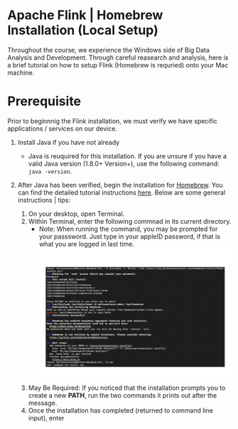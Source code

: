 # Apache Flink | Homebrew Installation (Local Setup)
<line>

Throughout the course, we experience the Windows side of Big Data Analysis and Development. Through careful reasearch and analysis, here is a brief tutorial on how to setup Flink (Homebrew is requried) onto your Mac machine.

# Prerequisite
Prior to beginnnig the Flink installation, we must verify we have specific applications / services on our device.

1. Install Java if you have not already
    - Java is reuquired for this installation. If you are unsure if you have a valid Java version (1.8.0+ Version+), use the following command: ```  java -version ```.    
2. After Java has been verified, begin the installation for [Homebrew]("https://brew.sh"). You can find the detailed tutorial instructions [here]("https://brew.sh"). Below are some general instructions | tips:   
    
    <ol>

    <li> On your desktop, open Terminal. </li>

    <li> Within Terminal, enter the following commnad in its current directory. 
    <ul>
        <li>Note: When running the command, you may be prompted for your passsword. Just type in your appleID password, if that is what you are logged in last time.</li>
        <img src="./photo/Homebrew.png"> </img>
    </ul>

    <li> May Be Required: If you noticed that the installation prompts you to create a new <strong>PATH</strong>, run the two commands it prints out after the message. </li>

    <li> Once the installation has completed (returned to command line input), enter <code style="code { color: orange; padding: .5em;
    font-size: 105%; }>brew install wget</code>. This   will downlaod additioanl assets that weren't installed in the original installation. </li>
    
    </ol> 


